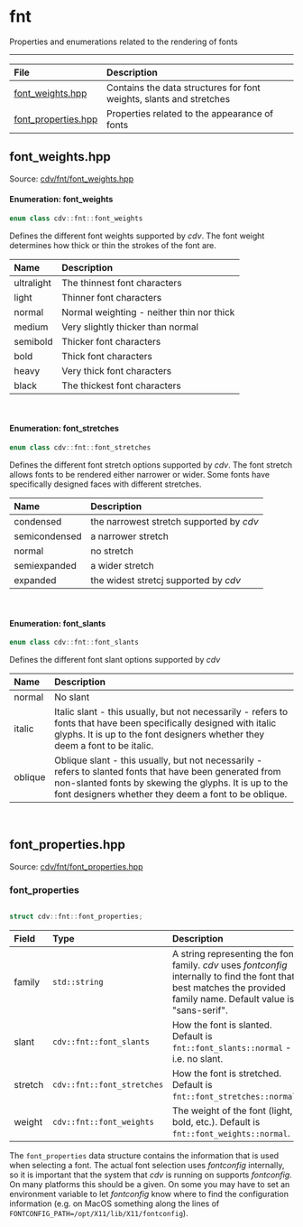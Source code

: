 # fnt

Properties and enumerations related to the rendering of fonts

***



|File|Description|
| :-- | :-- |
| [font_weights.hpp](#font_weightshpp) | Contains the data structures for font weights, slants and stretches |
| [font_properties.hpp](#font_propertieshpp) | Properties related to the appearance of fonts |


## font_weights.hpp

Source: [cdv/fnt/font_weights.hpp](/include/cdv/fnt/font_weights.hpp)


#### Enumeration: font_weights

```c++
enum class cdv::fnt::font_weights
```

Defines the different font weights supported by *cdv*. The font weight determines how thick or thin the strokes of the font are.

|Name|Description|
| :-- | :-- |
| ultralight | The thinnest font characters |
| light | Thinner font characters |
| normal | Normal weighting - neither thin nor thick |
| medium | Very slightly thicker than normal |
| semibold | Thicker font characters |
| bold | Thick font characters |
| heavy | Very thick font characters |
| black | The thickest font characters |





<br />

#### Enumeration: font_stretches

```c++
enum class cdv::fnt::font_stretches
```

Defines the different font stretch options supported by *cdv*. The font stretch allows fonts to be rendered either narrower or wider. Some fonts have specifically designed faces with different stretches.

|Name|Description|
| :-- | :-- |
| condensed | the narrowest stretch supported by *cdv* |
| semicondensed | a narrower stretch |
| normal | no stretch |
| semiexpanded | a wider stretch |
| expanded | the widest stretcj supported by *cdv* |





<br />

#### Enumeration: font_slants

```c++
enum class cdv::fnt::font_slants
```

Defines the different font slant options supported by *cdv*

|Name|Description|
| :-- | :-- |
| normal | No slant |
| italic | Italic slant - this usually, but not necessarily - refers to fonts that have been specifically designed with italic glyphs. It is up to the font designers whether they deem a font to be italic. |
| oblique | Oblique slant - this usually, but not necessarily - refers to slanted fonts that have been generated from non-slanted fonts by skewing the glyphs. It is up to the font designers whether they deem a font to be oblique. |





<br />

## font_properties.hpp

Source: [cdv/fnt/font_properties.hpp](/include/cdv/fnt/font_properties.hpp)


### font_properties

```c++

struct cdv::fnt::font_properties;
```

|Field|Type|Description|
| :-- | :-- | :-- |
| family | `std::string` | A string representing the font family. *cdv* uses *fontconfig* internally to find the font that best matches the provided family name. Default value is "sans-serif". |
| slant | `cdv::fnt::font_slants` | How the font is slanted. Default is `fnt::font_slants::normal` - i.e. no slant. |
| stretch | `cdv::fnt::font_stretches` | How the font is stretched. Default is `fnt::font_stretches::normal`. |
| weight | `cdv::fnt::font_weights` | The weight of the font (light, bold, etc.). Default is `fnt::font_weights::normal`. |




The `font_properties` data structure contains the information that is used when selecting a font. The actual font selection uses *fontconfig* internally, so it is important that the system that *cdv* is running on supports *fontconfig*. On many platforms this should be a given. On some you may have to set an environment variable to let *fontconfig* know where to find the configuration information (e.g. on MacOS something along the lines of `FONTCONFIG_PATH=/opt/X11/lib/X11/fontconfig`).



